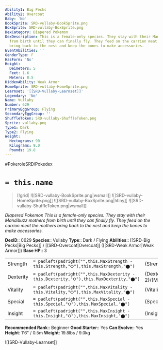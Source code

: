 ```yaml
---
Ability1: Big Pecks
Ability2: Overcoat
Baby: 'No'
BookSprite: SRD-vullaby-BookSprite.png
BoxSprite: SRD-vullaby-BoxSprite.png
DexCategory: Diapered Pokemon
DexDescription: This is a female-only species. They stay with their Mandibuzz mothers
  from birth until they can finally fly. They feed on the carrion meat the mothers
  bring back to the nest and keep the bones to make accessories.
EventAbilities: ''
GenderType: F
HasForm: 'No'
Height:
  Deimeters: 5
  Feet: 1.6
  Meters: 0.5
HiddenAbility: Weak Armor
HomeSprite: SRD-vullaby-HomeSprite.png
Learnset: '[[SRD-Vullaby-Learnset]]'
Legendary: 'No'
Name: Vullaby
Number: 629
PrimaryEggGroup: Flying
SecondaryEggGroup: ''
ShuffleToken: SRD-vullaby-ShuffleToken.png
Sprite: vullaby.png
Type1: Dark
Type2: Flying
Weight:
  Hectograms: 90
  Kilograms: 9.0
  Pounds: 19.8
---
```


#PokeroleSRD/Pokedex

# `= this.name`

> [!grid]
> ![[SRD-vullaby-BookSprite.png|wsmall]]
> ![[SRD-vullaby-HomeSprite.png]]
> ![[SRD-vullaby-BoxSprite.png|htiny]]
> ![[SRD-vullaby-ShuffleToken.png|wsmall]]


*Diapered Pokemon*
*This is a female-only species. They stay with their Mandibuzz mothers from birth until they can finally fly. They feed on the carrion meat the mothers bring back to the nest and keep the bones to make accessories.*

**DexID**:: 0629
**Species**:: Vullaby
**Type**:: Dark / Flying
**Abilities**:: [[SRD-Big Pecks|Big Pecks]] / [[SRD-Overcoat|Overcoat]] ([[SRD-Weak Armor|Weak Armor]])
**Base HP**:: 3

|           |                                                                                        |                                          |
| --------- | -------------------------------------------------------------------------------------- | ---------------------------------------- |
| Strength  | `= padleft(padright("",this.MaxStrength - this.Strength,"⭘"),this.MaxStrength,"⬤")`    | (Strength::2)/(MaxStrength::4)   |
| Dexterity | `= padleft(padright("",this.MaxDexterity - this.Dexterity,"⭘"),this.MaxDexterity,"⬤")` | (Dexterity:: 2)/(MaxDexterity::4) |
| Vitality  | `= padleft(padright("",this.MaxVitality - this.Vitality,"⭘"),this.MaxVitality,"⬤")`    | (Vitality::2)/(MaxVitality::5)   |
| Special   | `= padleft(padright("",this.MaxSpecial - this.Special,"⭘"),this.MaxSpecial,"⬤")`       | (Special::2)/(MaxSpecial::4)     |
| Insight   | `= padleft(padright("",this.MaxInsight - this.Insight,"⭘"),this.MaxInsight,"⬤")`       | (Insight::2)/(MaxInsight::5)     |


**Recommended Rank**:: Beginner
**Good Starter**:: Yes
**Can Evolve**:: Yes
**Height**: 1'6" / 0.5m
**Weight**: 19.8lbs / 9.0kg

![[SRD-Vullaby-Learnset]]
